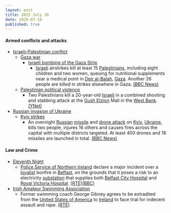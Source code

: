 ```yaml
---
layout: post
title: 2025 July 10
date: 2025-07-10
published: true
---
```



#### Armed conflicts and attacks

* [Israeli–Palestinian conflict](https://en.wikipedia.org/wiki/Israeli%E2%80%93Palestinian_conflict "Israeli–Palestinian conflict")
  * [Gaza war](https://en.wikipedia.org/wiki/Gaza_war "Gaza war")
    * [Israeli bombing of the Gaza Strip](https://en.wikipedia.org/wiki/Israeli_bombing_of_the_Gaza_Strip "Israeli bombing of the Gaza Strip")
      * [Israeli](https://en.wikipedia.org/wiki/Israel "Israel") airstrikes kill at least 15 [Palestinians](https://en.wikipedia.org/wiki/Palestinians "Palestinians"), including eight children and two women, queuing for nutritional supplements near a medical point in [Deir al-Balah](https://en.wikipedia.org/wiki/Deir_al-Balah "Deir al-Balah"), [Gaza](https://en.wikipedia.org/wiki/Gaza_Strip "Gaza Strip"). Another 26 people are killed in strikes elsewhere in Gaza. [(BBC News)](https://www.bbc.com/news/articles/c4gd01g1gxro)
  * [Palestinian political violence](https://en.wikipedia.org/wiki/Palestinian_political_violence "Palestinian political violence")
    * Two Palestinians kill a 20-year-old [Israeli](https://en.wikipedia.org/wiki/Israel "Israel") in a combined shooting and stabbing attack at the [Gush Etzion](https://en.wikipedia.org/wiki/Gush_Etzion "Gush Etzion") Mall in the [West Bank](https://en.wikipedia.org/wiki/West_Bank "West Bank"). [(YNet)](https://www.ynetnews.com/article/hyyvb76reg#autoplay)
* [Russian invasion of Ukraine](https://en.wikipedia.org/wiki/Russian_invasion_of_Ukraine "Russian invasion of Ukraine")
  * [Kyiv strikes](https://en.wikipedia.org/wiki/Kyiv_strikes_%282022%E2%80%93present%29 "Kyiv strikes (2022–present)")
    * An overnight [Russian](https://en.wikipedia.org/wiki/Russian_Armed_Forces "Russian Armed Forces") [missile](https://en.wikipedia.org/wiki/Missile "Missile") and [drone attack](https://en.wikipedia.org/wiki/Drone_warfare "Drone warfare") on [Kyiv](https://en.wikipedia.org/wiki/Kyiv "Kyiv"), [Ukraine](https://en.wikipedia.org/wiki/Ukraine "Ukraine"), kills two people, injures 16 others and causes fires across the capital with multiple districts targeted. At least 400 drones and 18 missiles are launched in total. [(BBC News)](https://www.bbc.com/news/articles/cj3rvpe06rxo)

#### Law and Crime

* [Eleventh Night](https://en.wikipedia.org/wiki/Eleventh_Night "Eleventh Night")
  * [Police Service of Northern Ireland](https://en.wikipedia.org/wiki/Police_Service_of_Northern_Ireland "Police Service of Northern Ireland") declare a major incident over a [loyalist](https://en.wikipedia.org/wiki/Ulster_loyalism "Ulster loyalism") bonfire in [Belfast](https://en.wikipedia.org/wiki/Belfast "Belfast"), on the grounds that it poses a risk to an electricity [substation](https://en.wikipedia.org/wiki/Substation "Substation") that supplies both [Belfast City Hospital](https://en.wikipedia.org/wiki/Belfast_City_Hospital "Belfast City Hospital") and [Royal Victoria Hospital](https://en.wikipedia.org/wiki/Royal_Victoria_Hospital%2C_Belfast "Royal Victoria Hospital, Belfast"). [(RTÉ)](https://www.rte.ie/news/ulster/2025/0710/1522803-bonfires-northern-ireland/)[(BBC)](https://www.bbc.com/news/articles/ckgly189qd7o)
* [Irish Amateur Swimming Association](https://en.wikipedia.org/wiki/Irish_Amateur_Swimming_Association "Irish Amateur Swimming Association")
  * Former swimming coach George Gibney agrees to be extradited from the [United States of America](https://en.wikipedia.org/wiki/United_States_of_America "United States of America") to [Ireland](https://en.wikipedia.org/wiki/Ireland "Ireland") to face trial for indecent assault and rape. [(RTÉ)](https://www.rte.ie/news/2025/0710/1522869-george-gibney-court/)

